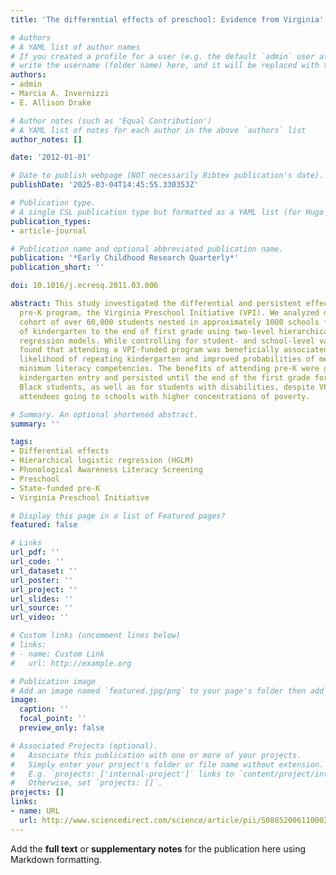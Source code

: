 ```yaml
---
title: 'The differential effects of preschool: Evidence from Virginia'

# Authors
# A YAML list of author names
# If you created a profile for a user (e.g. the default `admin` user at `content/authors/admin/`), 
# write the username (folder name) here, and it will be replaced with their full name and linked to their profile.
authors:
- admin
- Marcia A. Invernizzi
- E. Allison Drake

# Author notes (such as 'Equal Contribution')
# A YAML list of notes for each author in the above `authors` list
author_notes: []

date: '2012-01-01'

# Date to publish webpage (NOT necessarily Bibtex publication's date).
publishDate: '2025-03-04T14:45:55.330353Z'

# Publication type.
# A single CSL publication type but formatted as a YAML list (for Hugo requirements).
publication_types:
- article-journal

# Publication name and optional abbreviated publication name.
publication: '*Early Childhood Research Quarterly*'
publication_short: ''

doi: 10.1016/j.ecresq.2011.03.006

abstract: This study investigated the differential and persistent effects of a state-funded
  pre-K program, the Virginia Preschool Initiative (VPI). We analyzed data from a
  cohort of over 60,000 students nested in approximately 1000 schools from the beginning
  of kindergarten to the end of first grade using two-level hierarchical logistic
  regression models. While controlling for student- and school-level variables, we
  found that attending a VPI-funded program was beneficially associated with a lower
  likelihood of repeating kindergarten and improved probabilities of meeting or exceeding
  minimum literacy competencies. The benefits of attending pre-K were greatest upon
  kindergarten entry and persisted until the end of the first grade for Hispanic and
  Black students, as well as for students with disabilities, despite VPI-funded program
  attendees going to schools with higher concentrations of poverty.

# Summary. An optional shortened abstract.
summary: ''

tags:
- Differential effects
- Hierarchical logistic regression (HGLM)
- Phonological Awareness Literacy Screening
- Preschool
- State-funded pre-K
- Virginia Preschool Initiative

# Display this page in a list of Featured pages?
featured: false

# Links
url_pdf: ''
url_code: ''
url_dataset: ''
url_poster: ''
url_project: ''
url_slides: ''
url_source: ''
url_video: ''

# Custom links (uncomment lines below)
# links:
# - name: Custom Link
#   url: http://example.org

# Publication image
# Add an image named `featured.jpg/png` to your page's folder then add a caption below.
image:
  caption: ''
  focal_point: ''
  preview_only: false

# Associated Projects (optional).
#   Associate this publication with one or more of your projects.
#   Simply enter your project's folder or file name without extension.
#   E.g. `projects: ['internal-project']` links to `content/project/internal-project/index.md`.
#   Otherwise, set `projects: []`.
projects: []
links:
- name: URL
  url: http://www.sciencedirect.com/science/article/pii/S088520061100024X
---
```


Add the **full text** or **supplementary notes** for the publication here using Markdown formatting.
